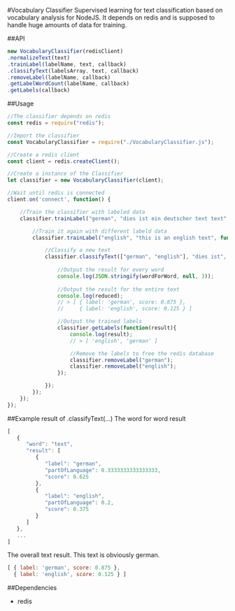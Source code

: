 #Vocabulary Classifier
Supervised learning for text classification based on vocabulary analysis for NodeJS. It depends on redis and is supposed to handle huge amounts of data for training.

##API
``` Javascript
new VocabularyClassifier(redisClient)
.normalizeText(text)
.trainLabel(labelName, text, callback)
.classifyText(labelsArray, text, callback)
.removeLabel(labelName, callback)
.getLabelWordCount(labelName, callback)
.getLabels(callback)
```

##Usage
``` Javascript
//The classifier depends on redis
const redis = require("redis"); 

//Import the classifier
const VocabularyClassifier = require("./VocabularyClassifier.js"); 

//Create a redis client
const client = redis.createClient();

//Create a instance of the Classifier
let classifier = new VocabularyClassifier(client);

//Wait until redis is connected
client.on('connect', function() {

    //Train the classifier with labeled data
    classifier.trainLabel("german", "dies ist ein deutscher text text", function(){

        //Train it again with different labeld data
        classifier.trainLabel("english", "this is an english text", function(){

            //Classify a new text
            classifier.classifyText(["german", "english"], "dies ist", function(wordForWord, reduced){
                
                //Output the result for every word
                console.log(JSON.stringify(wordForWord, null, 3));
                
                //Output the result for the entire text
                console.log(reduced);
                // > [ { label: 'german', score: 0.875 },
                //     { label: 'english', score: 0.125 } ]

                //Output the trained labels
                classifier.getLabels(function(result){
                    console.log(result);
                    // > [ 'english', 'german' ]

                    //Remove the labels to free the redis database
                    classifier.removeLabel("german");
                    classifier.removeLabel("english");
                });

            });
        });
    });
});
```

##Example result of .classifyText(...)
The word for word result
``` Javascript
[
   {
      "word": "text",
      "result": [
         {
            "label": "german",
            "partOfLanguage": 0.3333333333333333,
            "score": 0.625
         },
         {
            "label": "english",
            "partOfLanguage": 0.2,
            "score": 0.375
         }
      ]
   },
   ...
]
```

The overall text result. This text is obviously german. 
``` Javascript
[ { label: 'german', score: 0.875 },
  { label: 'english', score: 0.125 } ]
```

##Dependencies
* redis